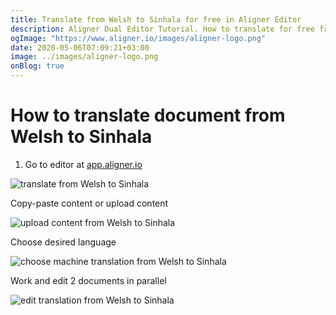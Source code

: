 ```yaml
---
title: Translate from Welsh to Sinhala for free in Aligner Editor
description: Aligner Dual Editor Tutorial. How to translate for free from Welsh to Sinhala. Aligner is multilingual document management platform. 
ogImage: "https://www.aligner.io/images/aligner-logo.png"
date: 2020-05-06T07:09:21+03:00
image: ../images/aligner-logo.png
onBlog: true
---
```


# How to translate document from Welsh to Sinhala

1. Go to editor at [app.aligner.io](https://app.aligner.io "Aligner App web page")

![translate from Welsh to Sinhala](../aligner-blank-editor.png "translate from Welsh to Sinhala")

Copy-paste content or upload content

![upload content from Welsh to Sinhala](../aligner-uploaded-document.png "upload content from Welsh to Sinhala")

Choose desired language

![choose machine translation from Welsh to Sinhala](../aligner-language-dropdown.png "choose machine translation from Welsh to Sinhala")

Work and edit 2 documents in parallel

![edit translation from Welsh to Sinhala](../aligner-double-sitded-editor.png "edit translation from Welsh to Sinhala")

